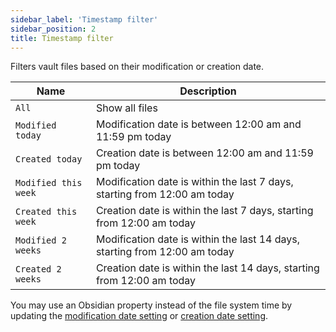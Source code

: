 ```yaml
---
sidebar_label: 'Timestamp filter'
sidebar_position: 2
title: Timestamp filter
---
```


Filters vault files based on their modification or creation date.

| Name | Description |
| ---- | ---- |
| `All` | Show all files |
| `Modified today` | Modification date is between 12:00 am and 11:59 pm today |
| `Created today` | Creation date is between 12:00 am and 11:59 pm today |
| `Modified this week` | Modification date is within the last 7 days, starting from 12:00 am today |
| `Created this week` | Creation date is within the last 7 days, starting from 12:00 am today |
| `Modified 2 weeks` | Modification date is within the last 14 days, starting from 12:00 am today | 
| `Created 2 weeks` | Creation date is within the last 14 days, starting from 12:00 am today |

You may use an Obsidian property instead of the file system time by updating the [modification date setting](/docs/settings#modification-date-property) or [creation date setting](/docs/settings#creation-date-property).